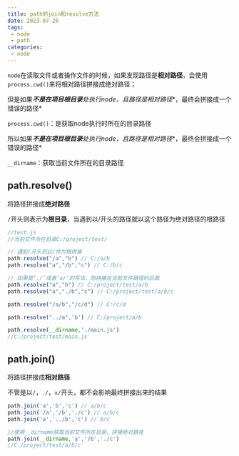 ```yaml
---
title: path的join和resolve方法
date: 2023-07-26
tags:
 - node
 - path
categories:
 - node
---
```


`node`在读取文件或者操作文件的时候，如果发现路径是**相对路径**，会使用`process.cwd()`来将相对路径拼接成绝对路径；

但是如果***不是在项目根目录**处执行node，且路径是**相对路径**，最终会拼接成一个错误的路径*

`process.cwd()`：是获取node执行时所在的目录路径

所以如果***不是在项目根目录**处执行node，且路径是**相对路径**，最终会拼接成一个错误的路径*

`__dirname`：获取当前文件所在的目录路径

## path.resolve()

将路径拼接成**绝对路径**

`/`开头则表示为**根目录**，当遇到以/开头的路径就以这个路径为绝对路径的根路径

```js
//test.js
//当前文件所在目录C:/project/test/

// 遇到/开头则以/作为根拼接
path.resolve("/a","b") // C:/a/b
path.resolve("a","/b","c") // C:/b/c

// 如果是’./‘或者’a/‘的写法，则拼接在当前文件路径的后面
path.resolve("a","b") // C:/project/test/a/b
path.resolve("a","./b","c") // C:/project/test/a/b/c

path.resolve("/a/b","/c/d") // C:/c/d

path.resolve("../a",'b') // C:/project/a/b

path.resolve(__dirname,'./main.js')
//C:/project/test/main.js
```



## path.join()

将路径拼接成**相对路径**

不管是以`/`，`./`，`x/`开头，都不会影响最终拼接出来的结果

```js
path.join('a','b','c') // a/b/c
path.join('/a','/b','./c') // a/b/c
path.join('a','../b','c') // b/c

//使用__dirname获取当前文件所在目录，拼接绝对路径
path.join(__dirname,'a','/b','./c')
//C:/project/test/a/b/c
```